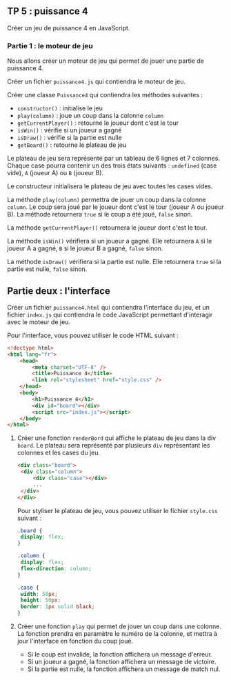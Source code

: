 <script>
	import Message from '$lib/Message.svelte';
	import Solution from '$lib/Solution.svelte';
	import Reveal from '$lib/Reveal.svelte';
	import Slides from './slides.svelte';
</script>

<Reveal>
    <Slides/>
</Reveal>

## TP 5 : puissance 4

Créer un jeu de puissance 4 en JavaScript.

### Partie 1 : le moteur de jeu

Nous allons créer un moteur de jeu qui permet de jouer une partie de puissance 4.

Créer un fichier `puissance4.js` qui contiendra le moteur de jeu.

Créer une classe `Puissance4` qui contiendra les méthodes suivantes :

- `constructor()` : initialise le jeu
- `play(column)` : joue un coup dans la colonne `column`
- `getCurrentPlayer()` : retourne le joueur dont c'est le tour
- `isWin()` : vérifie si un joueur a gagné
- `isDraw()` : vérifie si la partie est nulle
- `getBoard()` : retourne le plateau de jeu

Le plateau de jeu sera représenté par un tableau de 6 lignes et 7 colonnes. Chaque case pourra contenir un des trois états suivants : `undefined` (case vide), `A` (joueur A) ou `B` (joueur B).

Le constructeur initialisera le plateau de jeu avec toutes les cases vides.

La méthode `play(column)` permettra de jouer un coup dans la colonne `column`. Le coup sera joué par le joueur dont c'est le tour (joueur A ou joueur B). La méthode retournera `true` si le coup a été joué, `false` sinon.

La méthode `getCurrentPlayer()` retournera le joueur dont c'est le tour.

La méthode `isWin()` vérifiera si un joueur a gagné. Elle retournera `A` si le joueur A a gagné, `B` si le joueur B a gagné, `false` sinon.

La méthode `isDraw()` vérifiera si la partie est nulle. Elle retournera `true` si la partie est nulle, `false` sinon.

## Partie deux : l'interface

Créer un fichier `puissance4.html` qui contiendra l'interface du jeu, et un fichier `index.js` qui contiendra le code JavaScript permettant d'interagir avec le moteur de jeu.

Pour l'interface, vous pouvez utiliser le code HTML suivant :

```html
<!doctype html>
<html lang="fr">
	<head>
		<meta charset="UTF-8" />
		<title>Puissance 4</title>
		<link rel="stylesheet" href="style.css" />
	</head>
	<body>
		<h1>Puissance 4</h1>
		<div id="board"></div>
		<script src="index.js"></script>
	</body>
</html>
```

1. Créer une fonction `renderBord` qui affiche le plateau de jeu dans la div `board`. Le plateau sera représenté par plusieurs `div` représentant les colonnes et les cases du jeu.

   ```html
   <div class="board">
   	<div class="column">
   		<div class="case"></div>
   		...
   	</div>
   </div>
   ```

   Pour styliser le plateau de jeu, vous pouvez utiliser le fichier `style.css` suivant :

   ```css
   .board {
   	display: flex;
   }

   .column {
   	display: flex;
   	flex-direction: column;
   }

   .case {
   	width: 50px;
   	height: 50px;
   	border: 1px solid black;
   }
   ```

2. Créer une fonction `play` qui permet de jouer un coup dans une colonne. La fonction prendra en paramètre le numéro de la colonne, et mettra à jour l'interface en fonction du coup joué.
   - Si le coup est invalide, la fonction affichera un message d'erreur.
   - Si un joueur a gagné, la fonction affichera un message de victoire.
   - Si la partie est nulle, la fonction affichera un message de match nul.
